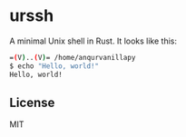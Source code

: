# urssh

A minimal Unix shell in Rust. It looks like this:

```bash
=(V)..(V)= /home/anqurvanillapy
$ echo "Hello, world!"
Hello, world!
```

## License

MIT
